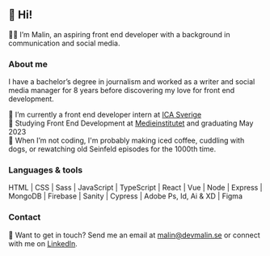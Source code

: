 ## 👋 Hi!

👩‍💻 I’m Malin, an aspiring front end developer with a background in communication and social media.

### About me
I have a bachelor’s degree in journalism and worked as a writer and social media manager for 8 years before discovering my love for front end development. 

🌱 I’m currently a front end developer intern at [ICA Sverige](https://www.ica.se/) <br />
🚀 Studying Front End Development at [Medieinstitutet](https://medieinstitutet.se/utbildningar/front-end-developer/) and graduating May 2023<br />
🐶 When I’m not coding, I'm probably making iced coffee, cuddling with dogs, or rewatching old Seinfeld episodes for the 1000th time.

### Languages & tools
HTML | CSS | Sass | JavaScript | TypeScript | React | Vue | Node | Express | MongoDB | Firebase | Sanity | Cypress | Adobe Ps, Id, Ai & XD | Figma

### Contact
💬 Want to get in touch? Send me an email at malin@devmalin.se or connect with me on [LinkedIn](https://www.linkedin.com/in/malin-helena-nilsson/).
